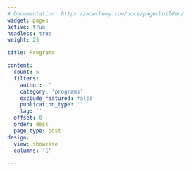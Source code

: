 ```yaml
---
# Documentation: https://wowchemy.com/docs/page-builder/
widget: pages
active: true
headless: true
weight: 25

title: Programs

content:
  count: 5
  filters:
    author: ''
    category: 'programs'
    exclude_featured: false
    publication_type: ''
    tag: ''
  offset: 0
  order: desc
  page_type: post
design:
  view: showcase
  columns: '1'

---
```

